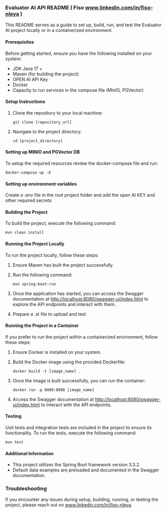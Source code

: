 ### Evaluator AI API README  ( Fiso  www.linkedin.com/in/fiso-nleya )

This README serves as a guide to set up, build, run, and test the Evaluator AI project locally or in a containerized environment.

#### Prerequisites
Before getting started, ensure you have the following installed on your system:
- JDK Java 17 +
- Maven (for building the project)
- OPEN AI API Key
- Docker 
- Capacity to run services in the compose file (MinIO, PGVector)

#### Setup Instructions
1. Clone the repository to your local machine:

    ```
    git clone [repository_url]
    ```

2. Navigate to the project directory:

    ```
    cd [project_directory]
    ```

#### Setting up MINIO and PGVector DB
To setup the required resources review the docker-compose file and run:

```
docker-compose up -d
```


#### Setting up environment variables
Create a .env file in the root project folder and add the open AI KEY and other required secrets



#### Building the Project
To build the project, execute the following command:

```
mvn clean install
```

#### Running the Project Locally
To run the project locally, follow these steps:

1. Ensure Maven has built the project successfully.
2. Run the following command:

    ```
    mvn spring-boot:run
    ```

3. Once the application has started, you can access the Swagger documentation at [http://localhost:8080/swagger-ui/index.html](http://localhost:8080/swagger-ui/index.html) to explore the API endpoints and interact with them.
4. Prepare a .st file to upload and test


#### Running the Project in a Container
If you prefer to run the project within a containerized environment, follow these steps:

1. Ensure Docker is installed on your system.
2. Build the Docker image using the provided Dockerfile:

    ```
    docker build -t [image_name] .
    ```

3. Once the image is built successfully, you can run the container:

    ```
    docker run -p 8080:8080 [image_name]
    ```

4. Access the Swagger documentation at [http://localhost:8080/swagger-ui/index.html](http://localhost:8080/swagger-ui/index.html) to interact with the API endpoints.

#### Testing
Unit tests and integration tests are included in the project to ensure its functionality. To run the tests, execute the following command:

```
mvn test
```

#### Additional Information
- This project utilizes the Spring Boot framework version 3.3.2.
- Default data examples are preloaded and documented in the Swagger documentation.



### Troubleshooting
If you encounter any issues during setup, building, running, or testing the project, please  reach out on www.linkedin.com/in/fiso-nleya.
